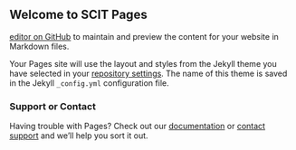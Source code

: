 ## Welcome to SCIT Pages

[editor on GitHub](https://github.com/SenecaITclubCN/SCIT/edit/master/index.md) to maintain and preview the content for your website in Markdown files.

[^_^]:  Whenever you commit to this repository, GitHub Pages will run [Jekyll](https://jekyllrb.com/) to rebuild the pages in your site, from the content in your Markdown files.

[^_^]:  ### Markdown

[^_^]:  Markdown is a lightweight and easy-to-use syntax for styling your writing. It includes conventions for

[^_^]:  ```markdown
[^_^]:  Syntax highlighted code block

[^_^]:  # Header 1
[^_^]:  ## Header 2
[^_^]:  ### Header 3

[^_^]:  - Bulleted
[^_^]:  - List

[^_^]:  1. Numbered
[^_^]:  2. List

[^_^]:  **Bold** and _Italic_ and `Code` text

[^_^]:  [Link](url) and ![Image](src)
[^_^]:  ```

[^_^]:  For more details see [GitHub Flavored Markdown](https://guides.github.com/features/mastering-markdown/).

[^_^]:  ### Jekyll Themes

Your Pages site will use the layout and styles from the Jekyll theme you have selected in your [repository settings](https://github.com/SenecaITclubCN/SCIT/settings). The name of this theme is saved in the Jekyll `_config.yml` configuration file.

### Support or Contact

Having trouble with Pages? Check out our [documentation](https://help.github.com/categories/github-pages-basics/) or [contact support](https://github.com/contact) and we’ll help you sort it out.
